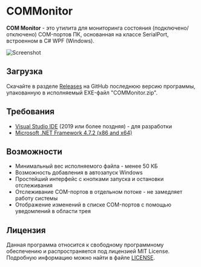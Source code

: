 # COMMonitor

**COM Monitor** - это утилита для мониторинга состояния (подключено/ отключено) COM-портов ПК, основанная на классе SerialPort, встроенном в C# WPF (Windows).

![Screenshot](https://imgur.com/aiLHgXa.png)

## Загрузка
Скачайте в разделе [Releases](https://github.com/tomin-vlad/COMMonitor/releases) на GitHub последнюю версию программы, упакованную в исполняемый EXE-файл "COMMonitor.zip".

## Требования
- [Visual Studio IDE](https://visualstudio.microsoft.com/ru/downloads/) (2019 или более поздняя) - для разработки
- [Microsoft .NET Framework 4.7.2 (x86 and x64)](https://dotnet.microsoft.com/en-us/download/dotnet-framework/net472)

## Возможности

- Минимальный вес исполняемого файла - менее 50 КБ
- Возможность добавления в автозапуск Windows
- Простейший интерфейс с кнопками запуска и остановки отслеживания
- Отслеживание COM-портов в отдельном потоке - не замедляет работу системы
- Отображение изменений в списке COM-портов с помощью уведомлений в области трея

## Лицензия

Данная программа относится к свободному программному обеспечению и распространяется под лицензией MIT License. Подробную информацию можно найти в файле [LICENSE](LICENSE.md).
